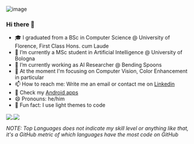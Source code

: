 ![image](https://user-images.githubusercontent.com/31796254/186103987-3156483f-e807-4c0e-9d6e-fdb4da8d2aaf.png)


### Hi there 👋

- 🎓 I graduated from a BSc in Computer Science @ University of Florence, First Class Hons. cum Laude
- 🌱 I’m currently a MSc student in Artificial Intelligence @ University of Bologna
- 🔭 I’m currently working as AI Researcher @ Bending Spoons
- 🔬 At the moment I'm focusing on Computer Vision, Color Enhancement in particular 
- 📫 How to reach me: Write me an email or contact me on [Linkedin](https://www.linkedin.com/in/pietro-fanti/)
- 📱 Check my [Android apps](https://play.google.com/store/apps/dev?id=5132727932352985546)
- 😄 Pronouns: he/him
- 🤭 Fun fact: I use light themes to code

<a href="https://github.com/sasso-effe/sasso-effe">
  <img align="center" src="https://github-readme-stats.vercel.app/api?username=sasso-effe&count_private=true&show_icons=true&theme=buefy" />
</a>
<a href="https://github.com/sasso-effe/sasso-effe">
  <img align="center" src="https://github-readme-stats.vercel.app/api/top-langs/?username=sasso-effe&layout=compact&theme=buefy&langs_count=6" />
</a>

_NOTE: Top Languages does not indicate my skill level or anything like that, it's a GitHub metric of which languages have the most code on GitHub_
